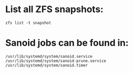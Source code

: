 # List all ZFS snapshots:
```
zfs list -t snapshot
```
# Sanoid jobs can be found in:
```
/usr/lib/systemd/system/sanoid.service
/usr/lib/systemd/system/sanoid-prune.service
/usr/lib/systemd/system/sanoid.timer
```